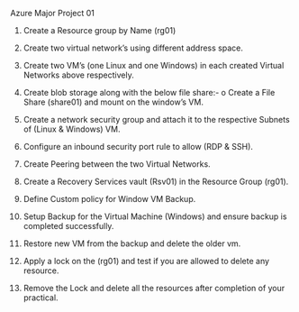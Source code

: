 Azure Major Project 01
1. Create a Resource group by Name (rg01)

2. Create two virtual network’s using different address space.

3. Create two VM’s (one Linux and one Windows) in each created Virtual Networks above respectively.

4. Create blob storage along with the below file share:-
o Create a File Share (share01) and mount on the window’s VM.

5. Create a network security group and attach it to the respective Subnets of (Linux & Windows) VM.

6. Configure an inbound security port rule to allow (RDP & SSH).

7. Create Peering between the two Virtual Networks.

8. Create a Recovery Services vault (Rsv01) in the Resource Group (rg01).

9. Define Custom policy for Window VM Backup.

10. Setup Backup for the Virtual Machine (Windows) and ensure backup is completed successfully.

11. Restore new VM from the backup and delete the older vm.

12. Apply a lock on the (rg01) and test if you are allowed to delete any resource.

13. Remove the Lock and delete all the resources after completion of your practical.

